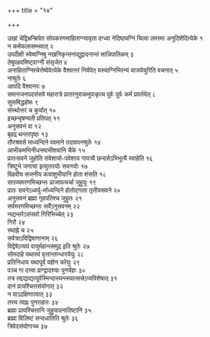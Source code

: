 +++
title = "१४"

+++



उखां चेद्विभ्रन्म्रियेत सोपकरणमाहिताग्न्यावृता दग्ध्वा नेदिष्ठ्यग्निं चित्वा तमस्मा अनुदिशेदित्येके १  
न कर्मफलासम्भवात् २  
उपदीक्षी स्वेष्वग्निषु नखनिकृन्तनाद्युद्वादनान्तं सान्निपातिकम् ३  
तेषूपहवमिष्ट्वाग्नी संसृजेत ४  
अनाहिताग्निश्चेत्तेष्वेवेत्येके वैश्वानरं निर्वपेत् यस्याग्निभिरन्यं याजयेयुरिति वचनात् ५  
नाश्रुतेः ६  
आपदि वैश्वानरः ७  
समानजनपदसंसवे महारात्रे प्रातरनुवाकमुपाकृत्य पूर्वः पूर्वः कर्म प्रवर्तयेत् ८  
सुसमिद्धहोमः ९  
संस्थोत्तरं च कुर्यात् १०  
इच्छन्वृषण्वती प्रतिपत् ११  
अनुसवनं वा १२  
बृहद्र थन्तरपृष्ठः १३  
तौरश्रवसे माध्यन्दिने पवमाने तदावपनश्रुतेः १४  
आभीकमभिनीधनमाभीशवानि चैके १५  
प्रातःसवने जुहोति संवेशायो-पवेशाय गायत्र्यै छन्दसेऽभिभूत्यै स्वाहेति १६  
त्रिष्टुभे जगत्या इत्युत्तरयोः सवनयोः १७  
विहवीय सजनीय कयाशुभीयानि होता शंसति १८  
सारव्यमरणमिच्छन्तः प्राजापत्यर्चा जुहुयुः १९  
प्रातः सवनेऽध्वर्यु-र्माध्यन्दिने होतोद्गाता तृतीयसवने २०  
अनुसवनं ब्रह्मा गृहपतिश्च जुहुतः २१  
सर्वमरणमिच्छन्तः सर्वेऽनुसवनम् २२  
नद्यन्तरेऽसंसवो गिरिभिच्चेत् २३  
गिरौ २४  
रथाह्ने च २५  
सर्वत्राऽविद्विषाणानाम् २६  
विद्वेषेऽप्ययं वायुर्महान्त्समुद्र इति श्रुतेः २७  
सोमदाहे यथास्वं वृत्तान्तान्धारयेयुः २८  
प्रतिनिधाय यथापूर्वं यज्ञेन चरेयुः २९  
पञ्च गा दत्त्वा प्राग्द्वादश्याः पुनर्यज्ञः ३०  
तत्र तद्दद्याद्यत्पूर्वस्मिन्दास्यन्त्स्यात्सत्त्रेऽप्यविशेषात् ३१  
दानं प्रायश्चित्तसंयोगात् ३२  
न वाऽदक्षिणात्वात् ३३  
तस्य त्वह्नः पुनराहारः ३४  
ब्रह्मा प्रायश्चित्तानि जुहुयादनादिष्टानि ३५  
ब्रह्मा विलिष्टं सन्दधातिति श्रुतेः ३६  
त्रिवेदसंयोगाच्च ३७  